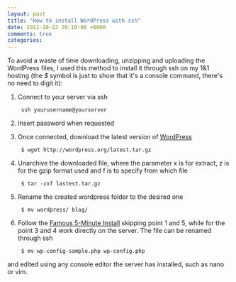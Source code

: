 ```yaml
---
layout: post
title: "How to install WordPress with ssh"
date: 2012-10-22 20:10:00 +0000
comments: true
categories:	
---
```

To avoid a waste of time downloading, unzipping and uploading the WordPress files, I used this method to install it through ssh on my 1&1 hosting (the *$* symbol is just to show that it's a console command, there's no need to digit it):

1. Connect to your server via ssh

		ssh yourusername@yourserver

2. Insert password when requested

3. Once connected, download the latest version of [WordPress](http://wordpress.org/)

		$ wget http://wordpress.org/latest.tar.gz

4. Unarchive the downloaded file, where the parameter x is for extract, z is for the gzip format used and f is to specify from which file

		$ tar -zxf lastest.tar.gz

5. Rename the created wordpress folder to the desired one

		$ mv wordpress/ blog/

6. Follow the [Famous 5-Minute Install](http://codex.wordpress.org/Installing_WordPress#Famous_5-Minute_Install) skipping point 1 and 5, while for the point 3 and 4 work directly on the server. The file can be renamed through ssh

		$ mv wp-config-sample.php wp-config.php
and edited using any console editor the server has installed, such as nano or vim.